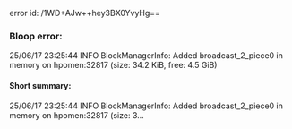 error id: /1WD+AJw++hey3BX0YvyHg==
### Bloop error:

25/06/17 23:25:44 INFO BlockManagerInfo: Added broadcast_2_piece0 in memory on hpomen:32817 (size: 34.2 KiB, free: 4.5 GiB)
#### Short summary: 

25/06/17 23:25:44 INFO BlockManagerInfo: Added broadcast_2_piece0 in memory on hpomen:32817 (size: 3...